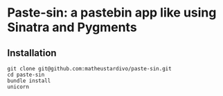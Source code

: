 # Paste-sin: a pastebin app like using Sinatra and Pygments

## Installation

    git clone git@github.com:matheustardivo/paste-sin.git
    cd paste-sin
    bundle install
    unicorn
